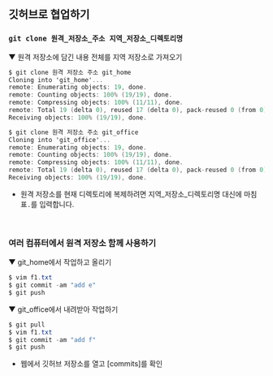 ## 깃허브로 협업하기
### `git clone 원격_저장소_주소 지역_저장소_디렉토리명`
▼ 원격 저장소에 담긴 내용 전체를 지역 저장소로 가져오기
```c#
$ git clone 원격 저장소 주소 git_home
Cloning into 'git_home'...
remote: Enumerating objects: 19, done.
remote: Counting objects: 100% (19/19), done.
remote: Compressing objects: 100% (11/11), done.
remote: Total 19 (delta 0), reused 17 (delta 0), pack-reused 0 (from 0)
Receiving objects: 100% (19/19), done.

$ git clone 원격 저장소 주소 git_office
Cloning into 'git_office'...
remote: Enumerating objects: 19, done.
remote: Counting objects: 100% (19/19), done.
remote: Compressing objects: 100% (11/11), done.
remote: Total 19 (delta 0), reused 17 (delta 0), pack-reused 0 (from 0)
Receiving objects: 100% (19/19), done.
```
- 원격 저장소를 현재 디렉토리에 복제하려면 지역_저장소_디렉토리명 대신에 마침표`.`를 입력합니다.

<br>

### 여러 컴퓨터에서 원격 저장소 함께 사용하기
▼ git_home에서 작업하고 올리기
```c#
$ vim f1.txt
$ git commit -am "add e"
$ git push
```
▼ git_office에서 내려받아 작업하기
```c#
$ git pull
$ vim f1.txt
$ git commit -am "add f"
$ git push
```
- 웹에서 깃허브 저장소를 열고 [commits]를 확인
